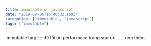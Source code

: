 ```yaml
---
title: immutable on javascript 
date: "2019-08-06T16:40:32.169Z"
categories: ["immutable", "javascript"]
tags: ["immutable"]
---
```

immutable targer: để tối ưu performace trong source.
.... xem thêm.